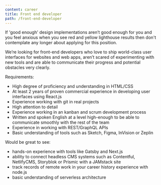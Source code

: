 ```yaml
---
content: career
title: Front end developer
path: /front-end-developer
---
```


If 'good enough' design implementations aren’t good enough for you and you feel anxious when you see red and yellow lighthouse results then don't contemplate any longer about applying for this position.

We’re looking for front-end developers who love to ship world-class user interfaces for websites and web apps, aren’t scared of experimenting with new tools and are able to communicate their progress and potential obstacles very clearly.

Requirements:

- High degree of proficiency and understanding in HTML/CSS
- At least 2 years of proven commercial experience in developing user interfaces using React.js
- Experience working with git in real projects
- High attention to detail
- Experience working in an kanban and scrum development process
- Written and spoken English at a level high-enough to be able to communicate smoothly with the rest of the team
- Experience in working with REST/GraphQL APIs
- Basic understanding of tools such as Sketch, Figma, InVision or Zeplin

Would be great to see:

- hands-on experience with tools like Gatsby and Next.js
- ability to connect headless CMS systems such as Contentful, NetlifyCMS, Storyblok or Prismic with a JAMstack site
- track records of remote work in your career history
  experience with node.js
- basic understanding of serverless architecture
